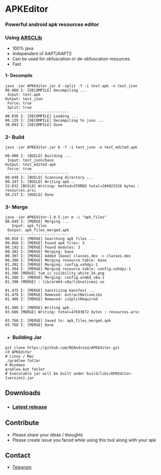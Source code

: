 # APKEditor
### Powerful android apk resources editor
### Using [ARSCLib](https://github.com/REAndroid/ARSCLib)
* 100% java
* Independent of AAPT/AAPT2
* Can be used for obfuscation or de-obfuscation resources
* Fast

#### 1- Decompile
```
java -jar APKEditor.jar d -split -f -i test.apk -o test_json
00.000 I: [DECOMPILE] Decompiling ...
 Input: test.apk
Output: test_json
 Force: true
 Split: true
 ---------------------------- 
00.036 I: [DECOMPILE] Loading ...
00.129 I: [DECOMPILE] Decompiling to json ...
30.093 I: [DECOMPILE] Done
```
### 2- Build
```
java -jar APKEditor.jar b -f -i test_json -o test_edited.apk

00.000 I: [BUILD] Building ...
 Input: test_json/base
Output: test_edited.apk
 Force: true
 ---------------------------- 
00.048 I: [BUILD] Scanning directory ...
00.247 I: [BUILD] Writing apk...
22.032 [BUILD] Writing: method=STORED total=284921526 bytes : resources.arsc              
56.217 I: [BUILD] Done
```
### 3- Merge
```
java -jar APKEditor-1.0.5.jar m -i "apk_files"
00.049 I: [MERGE] Merging ...
   Input: apk_files
 Output: apk_files_merged.apk
 ---------------------------- 
00.050 I: [MERGE] Searching apk files ...
00.060 I: [MERGE] Found apk files: 3           
00.192 I: [MERGE] Found modules: 3
00.302 I: [MERGE] Merging: base
00.307 I: [MERGE] Added [base] classes.dex -> classes.dex
00.308 I: [MERGE] Merging resource table: base
01.302 I: [MERGE] Merging: config.xxhdpi-1
01.304 I: [MERGE] Merging resource table: config.xxhdpi-1
01.386 [MERGE] tum_ic_visibility_white_24.png
01.386 I: [MERGE] Merging: config.arm64_v8a-1
01.390 [MERGE] : lib/arm64-v8a/libnativeai.so

01.475 I: [MERGE] Sanitizing manifest ...
01.478 I: [MERGE] Removed: extractNativeLibs
01.480 I: [MERGE] Removed: isSplitRequired

01.480 I: [MERGE] Writing apk...
03.686 [MERGE] Writing: total=47693672 bytes : resources.arsc
         
03.768 I: [MERGE] Saved to: apk_files_merged.apk
03.768 I: [MERGE] Done
```
* ### Building Jar
```console
git clone https://github.com/REAndroid/APKEditor.git
cd APKEditor
# Linux / Mac
./gradlew fatJar
# Windows
gradlew.bat fatJar
# Executable jar will be built under build/libs/APKEditor-{version}.jar
```
## Downloads
* ### [Latest release](https://github.com/REAndroid/APKEditor/releases/latest)
## Contribute
* Please share your ideas / thoughts
* Please create issue you faced while using this tool along with your apk
## Contact
* [Telegram](https://t.me/kikfox)
